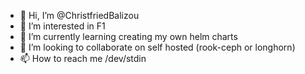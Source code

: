 - 👋 Hi, I’m @ChristfriedBalizou
- 👀 I’m interested in F1
- 🌱 I’m currently learning creating my own helm charts
- 💞️ I’m looking to collaborate on self hosted (rook-ceph or longhorn)
- 📫 How to reach me /dev/stdin

<!---
ChristfriedBalizou/ChristfriedBalizou is a ✨ special ✨ repository because its `README.md` (this file) appears on your GitHub profile.
You can click the Preview link to take a look at your changes.
--->
